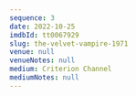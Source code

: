 ```yaml
---
sequence: 3
date: 2022-10-25
imdbId: tt0067929
slug: the-velvet-vampire-1971
venue: null
venueNotes: null
medium: Criterion Channel
mediumNotes: null
---
```


